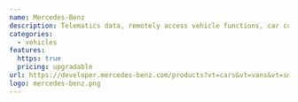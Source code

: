 ```yaml
---
name: Mercedes-Benz
description: Telematics data, remotely access vehicle functions, car configurator, locate service dealers.
categories:
  - vehicles
features:
  https: true
  pricing: upgradable
url: https://developer.mercedes-benz.com/products?vt=cars&vt=vans&vt=smart
logo: mercedes-benz.png
---
```

